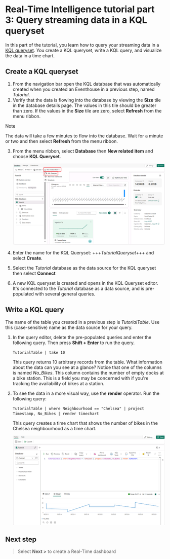 # Real-Time Intelligence tutorial part 3: Query streaming data in a KQL queryset

In this part of the tutorial, you learn how to query your streaming data in a [KQL queryset](https://learn.microsoft.com/en-us/fabric/real-time-intelligence/create-query-set). You create a KQL queryset, write a KQL query, and visualize the data in a time chart.

## Create a KQL queryset

1. From the navigation bar open the KQL database that was automatically created when you created an Eventhouse in a previous step, named *Tutorial*.
2. Verify that the data is flowing into the database by viewing the **Size** tile in the database details page. The values in this tile should be greater than zero. If the values in the **Size** tile are zero, select **Refresh** from the menu ribbon.
> [!NOTE]
> The data will take a few minutes to flow into the database. Wait for a minute or two and then select **Refresh** from the menu ribbon.

3. From the menu ribbon, select **Database** then **New related item** and choose **KQL Queryset**.

    ![Screenshot of Tutorial database showing adding a new related item that is a KQL queryset.](media/new-queryset.png)

4. Enter the name for the KQL Queryset: +++*TutorialQueryset*+++ and select **Create**.
5. Select the *Tutorial* database as the data source for the KQL queryset then select  **Connect**
6. A new KQL queryset is created and opens in the KQL Queryset editor. It's connected to the *Tutorial* database as a data source, and is pre-populated with several general queries.

## Write a KQL query

The name of the table you created in a previous step is *TutorialTable*. Use this (case-sensitive) name as the data source for your query.

1. In the query editor, delete the pre-populated queries and enter the following query. Then press **Shift + Enter** to run the query.

    ```kusto
    TutorialTable | take 10
    ```

    This query returns 10 arbitrary records from the table. What information about the data can you see at a glance? Notice that one of the columns is named *No_Bikes*. This column contains the number of empty docks at a bike station. This is a field you may be concerned with if you're tracking the availability of bikes at a station.

2. To see the data in a more visual way, use the **render** operator. Run the following query:

    ```kusto
    TutorialTable | where Neighbourhood == "Chelsea" | project Timestamp, No_Bikes | render timechart
    ```

    This query creates a time chart that shows the number of bikes in the Chelsea neighbourhood as a time chart.

    ![Screenshot of empty docks timechart in Real-Time Intelligence.](media/empty-docks-timechart.png)

## Next step

> Select **Next >** to create a Real-Time dashboard
